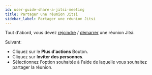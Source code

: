 ```yaml
---
id: user-guide-share-a-jitsi-meeting
title: Partager une réunion Jitsi
sidebar_label: Partager une réunion Jitsi
---
```


Tout d'abord, vous devez [rejoindre](https://jitsi.github.io/handbook/docs/user-guide/user-guide-join-jitsi-meeting) / [démarrer](https://jitsi.github.io/handbook/docs/user-guide/user-guide-start-a-jitsi-meeting) une réunion Jitsi.

Suivant:

- Cliquez sur le **Plus d'actions** <i class="fa-solid fa-ellipsis"></i> Bouton.
- Cliquez sur **Inviter des personnes**.
- Sélectionnez l'option souhaitée à l'aide de laquelle vous souhaitez partager la réunion.
